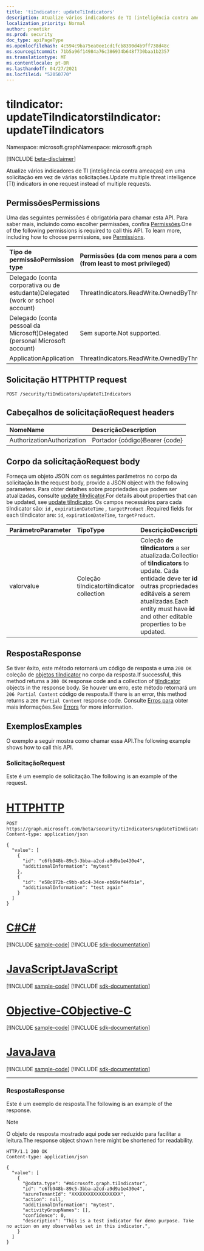 ```yaml
---
title: 'tiIndicator: updateTiIndicators'
description: Atualize vários indicadores de TI (inteligência contra ameaças) em uma solicitação em vez de várias solicitações.
localization_priority: Normal
author: preetikr
ms.prod: security
doc_type: apiPageType
ms.openlocfilehash: 4c594c9ba75ea0ee1cd1fcb8390d4b9ff738d48c
ms.sourcegitcommit: 71b5a96f14984a76c386934b648f730baa1b2357
ms.translationtype: MT
ms.contentlocale: pt-BR
ms.lasthandoff: 04/27/2021
ms.locfileid: "52050770"
---
```

# <a name="tiindicator-updatetiindicators"></a><span data-ttu-id="964a5-103">tiIndicator: updateTiIndicators</span><span class="sxs-lookup"><span data-stu-id="964a5-103">tiIndicator: updateTiIndicators</span></span>

<span data-ttu-id="964a5-104">Namespace: microsoft.graph</span><span class="sxs-lookup"><span data-stu-id="964a5-104">Namespace: microsoft.graph</span></span>

[!INCLUDE [beta-disclaimer](../../includes/beta-disclaimer.md)]

<span data-ttu-id="964a5-105">Atualize vários indicadores de TI (inteligência contra ameaças) em uma solicitação em vez de várias solicitações.</span><span class="sxs-lookup"><span data-stu-id="964a5-105">Update multiple threat intelligence (TI) indicators in one request instead of multiple requests.</span></span>

## <a name="permissions"></a><span data-ttu-id="964a5-106">Permissões</span><span class="sxs-lookup"><span data-stu-id="964a5-106">Permissions</span></span>

<span data-ttu-id="964a5-p101">Uma das seguintes permissões é obrigatória para chamar esta API. Para saber mais, incluindo como escolher permissões, confira [Permissões](/graph/permissions-reference).</span><span class="sxs-lookup"><span data-stu-id="964a5-p101">One of the following permissions is required to call this API. To learn more, including how to choose permissions, see [Permissions](/graph/permissions-reference).</span></span>

| <span data-ttu-id="964a5-109">Tipo de permissão</span><span class="sxs-lookup"><span data-stu-id="964a5-109">Permission type</span></span>   | <span data-ttu-id="964a5-110">Permissões (da com menos para a com mais privilégios)</span><span class="sxs-lookup"><span data-stu-id="964a5-110">Permissions (from least to most privileged)</span></span> |
|:---------------------------------------|:--------------------------------------------|
| <span data-ttu-id="964a5-111">Delegado (conta corporativa ou de estudante)</span><span class="sxs-lookup"><span data-stu-id="964a5-111">Delegated (work or school account)</span></span>     | <span data-ttu-id="964a5-112">ThreatIndicators.ReadWrite.OwnedBy</span><span class="sxs-lookup"><span data-stu-id="964a5-112">ThreatIndicators.ReadWrite.OwnedBy</span></span> |
| <span data-ttu-id="964a5-113">Delegado (conta pessoal da Microsoft)</span><span class="sxs-lookup"><span data-stu-id="964a5-113">Delegated (personal Microsoft account)</span></span> | <span data-ttu-id="964a5-114">Sem suporte.</span><span class="sxs-lookup"><span data-stu-id="964a5-114">Not supported.</span></span> |
| <span data-ttu-id="964a5-115">Application</span><span class="sxs-lookup"><span data-stu-id="964a5-115">Application</span></span>                            | <span data-ttu-id="964a5-116">ThreatIndicators.ReadWrite.OwnedBy</span><span class="sxs-lookup"><span data-stu-id="964a5-116">ThreatIndicators.ReadWrite.OwnedBy</span></span> |

## <a name="http-request"></a><span data-ttu-id="964a5-117">Solicitação HTTP</span><span class="sxs-lookup"><span data-stu-id="964a5-117">HTTP request</span></span>

<!-- { "blockType": "ignored" } -->

```http
POST /security/tiIndicators/updateTiIndicators
```

## <a name="request-headers"></a><span data-ttu-id="964a5-118">Cabeçalhos de solicitação</span><span class="sxs-lookup"><span data-stu-id="964a5-118">Request headers</span></span>

| <span data-ttu-id="964a5-119">Nome</span><span class="sxs-lookup"><span data-stu-id="964a5-119">Name</span></span>          | <span data-ttu-id="964a5-120">Descrição</span><span class="sxs-lookup"><span data-stu-id="964a5-120">Description</span></span>   |
|:--------------|:--------------|
| <span data-ttu-id="964a5-121">Authorization</span><span class="sxs-lookup"><span data-stu-id="964a5-121">Authorization</span></span> | <span data-ttu-id="964a5-122">Portador {código}</span><span class="sxs-lookup"><span data-stu-id="964a5-122">Bearer {code}</span></span> |

## <a name="request-body"></a><span data-ttu-id="964a5-123">Corpo da solicitação</span><span class="sxs-lookup"><span data-stu-id="964a5-123">Request body</span></span>

<span data-ttu-id="964a5-124">Forneça um objeto JSON com os seguintes parâmetros no corpo da solicitação.</span><span class="sxs-lookup"><span data-stu-id="964a5-124">In the request body, provide a JSON object with the following parameters.</span></span> <span data-ttu-id="964a5-125">Para obter detalhes sobre propriedades que podem ser atualizadas, consulte [update tiIndicator](tiindicator-update.md).</span><span class="sxs-lookup"><span data-stu-id="964a5-125">For details about properties that can be updated, see [update tiIndicator](tiindicator-update.md).</span></span> <span data-ttu-id="964a5-126">Os campos necessários para cada tiIndicator são: `id` , `expirationDateTime` , `targetProduct` .</span><span class="sxs-lookup"><span data-stu-id="964a5-126">Required fields for each tiIndicator are: `id`, `expirationDateTime`, `targetProduct`.</span></span>

| <span data-ttu-id="964a5-127">Parâmetro</span><span class="sxs-lookup"><span data-stu-id="964a5-127">Parameter</span></span>    | <span data-ttu-id="964a5-128">Tipo</span><span class="sxs-lookup"><span data-stu-id="964a5-128">Type</span></span>        | <span data-ttu-id="964a5-129">Descrição</span><span class="sxs-lookup"><span data-stu-id="964a5-129">Description</span></span> |
|:-------------|:------------|:------------|
|<span data-ttu-id="964a5-130">valor</span><span class="sxs-lookup"><span data-stu-id="964a5-130">value</span></span>|<span data-ttu-id="964a5-131">Coleção tiIndicator</span><span class="sxs-lookup"><span data-stu-id="964a5-131">tiIndicator collection</span></span>| <span data-ttu-id="964a5-132">Coleção **de tiIndicators** a ser atualizada.</span><span class="sxs-lookup"><span data-stu-id="964a5-132">Collection of **tiIndicators** to update.</span></span> <span data-ttu-id="964a5-133">Cada entidade deve ter **id** e outras propriedades editáveis a serem atualizadas.</span><span class="sxs-lookup"><span data-stu-id="964a5-133">Each entity must have **id** and other editable properties to be updated.</span></span>|

## <a name="response"></a><span data-ttu-id="964a5-134">Resposta</span><span class="sxs-lookup"><span data-stu-id="964a5-134">Response</span></span>

<span data-ttu-id="964a5-135">Se tiver êxito, este método retornará um código de resposta e uma `200 OK` coleção de [objetos tiIndicator](../resources/tiindicator.md) no corpo da resposta.</span><span class="sxs-lookup"><span data-stu-id="964a5-135">If successful, this method returns a `200 OK` response code and a collection of [tiIndicator](../resources/tiindicator.md) objects in the response body.</span></span>  <span data-ttu-id="964a5-136">Se houver um erro, este método retornará um `206 Partial Content` código de resposta.</span><span class="sxs-lookup"><span data-stu-id="964a5-136">If there is an error, this method returns a `206 Partial Content` response code.</span></span>  <span data-ttu-id="964a5-137">Consulte [Erros para](../resources/security-error-codes.md#threat-indicator-bulk-action-errors) obter mais informações.</span><span class="sxs-lookup"><span data-stu-id="964a5-137">See [Errors](../resources/security-error-codes.md#threat-indicator-bulk-action-errors) for more information.</span></span>

## <a name="examples"></a><span data-ttu-id="964a5-138">Exemplos</span><span class="sxs-lookup"><span data-stu-id="964a5-138">Examples</span></span>

<span data-ttu-id="964a5-139">O exemplo a seguir mostra como chamar essa API.</span><span class="sxs-lookup"><span data-stu-id="964a5-139">The following example shows how to call this API.</span></span>

### <a name="request"></a><span data-ttu-id="964a5-140">Solicitação</span><span class="sxs-lookup"><span data-stu-id="964a5-140">Request</span></span>

<span data-ttu-id="964a5-141">Este é um exemplo de solicitação.</span><span class="sxs-lookup"><span data-stu-id="964a5-141">The following is an example of the request.</span></span>

# <a name="http"></a>[<span data-ttu-id="964a5-142">HTTP</span><span class="sxs-lookup"><span data-stu-id="964a5-142">HTTP</span></span>](#tab/http)
<!-- {
  "blockType": "request",
  "name": "tiindicator_updatetiindicators",
  "isCollection":true
}-->
```http
POST https://graph.microsoft.com/beta/security/tiIndicators/updateTiIndicators
Content-type: application/json

{
  "value": [
    {
      "id": "c6fb948b-89c5-3bba-a2cd-a9d9a1e430e4",
      "additionalInformation": "mytest"
    },
    {
      "id": "e58c072b-c9bb-a5c4-34ce-eb69af44fb1e",
      "additionalInformation": "test again"
    }
  ]
}

```
# <a name="c"></a>[<span data-ttu-id="964a5-143">C#</span><span class="sxs-lookup"><span data-stu-id="964a5-143">C#</span></span>](#tab/csharp)
[!INCLUDE [sample-code](../includes/snippets/csharp/tiindicator-updatetiindicators-csharp-snippets.md)]
[!INCLUDE [sdk-documentation](../includes/snippets/snippets-sdk-documentation-link.md)]

# <a name="javascript"></a>[<span data-ttu-id="964a5-144">JavaScript</span><span class="sxs-lookup"><span data-stu-id="964a5-144">JavaScript</span></span>](#tab/javascript)
[!INCLUDE [sample-code](../includes/snippets/javascript/tiindicator-updatetiindicators-javascript-snippets.md)]
[!INCLUDE [sdk-documentation](../includes/snippets/snippets-sdk-documentation-link.md)]

# <a name="objective-c"></a>[<span data-ttu-id="964a5-145">Objective-C</span><span class="sxs-lookup"><span data-stu-id="964a5-145">Objective-C</span></span>](#tab/objc)
[!INCLUDE [sample-code](../includes/snippets/objc/tiindicator-updatetiindicators-objc-snippets.md)]
[!INCLUDE [sdk-documentation](../includes/snippets/snippets-sdk-documentation-link.md)]

# <a name="java"></a>[<span data-ttu-id="964a5-146">Java</span><span class="sxs-lookup"><span data-stu-id="964a5-146">Java</span></span>](#tab/java)
[!INCLUDE [sample-code](../includes/snippets/java/tiindicator-updatetiindicators-java-snippets.md)]
[!INCLUDE [sdk-documentation](../includes/snippets/snippets-sdk-documentation-link.md)]

---


### <a name="response"></a><span data-ttu-id="964a5-147">Resposta</span><span class="sxs-lookup"><span data-stu-id="964a5-147">Response</span></span>

<span data-ttu-id="964a5-148">Este é um exemplo de resposta.</span><span class="sxs-lookup"><span data-stu-id="964a5-148">The following is an example of the response.</span></span>

> [!NOTE]
> <span data-ttu-id="964a5-149">O objeto de resposta mostrado aqui pode ser reduzido para facilitar a leitura.</span><span class="sxs-lookup"><span data-stu-id="964a5-149">The response object shown here might be shortened for readability.</span></span>

<!-- {
  "blockType": "response",
  "truncated": true,
  "@odata.type": "microsoft.graph.tiIndicator",
  "isCollection": true
} -->

```http
HTTP/1.1 200 OK
Content-type: application/json

{
  "value": [
    {
      "@odata.type": "#microsoft.graph.tiIndicator",
      "id": "c6fb948b-89c5-3bba-a2cd-a9d9a1e430e4",
      "azureTenantId": "XXXXXXXXXXXXXXXXXX",
      "action": null,
      "additionalInformation": "mytest",
      "activityGroupNames": [],
      "confidence": 0,
      "description": "This is a test indicator for demo purpose. Take no action on any observables set in this indicator.",
    }
  ]
}
```

<!-- uuid: 16cd6b66-4b1a-43a1-adaf-3a886856ed98
2019-02-04 14:57:30 UTC -->
<!-- {
  "type": "#page.annotation",
  "description": "tiIndicator: updateTiIndicators",
  "keywords": "",
  "section": "documentation",
  "tocPath": "",
  "suppressions": [
  ]
}-->



